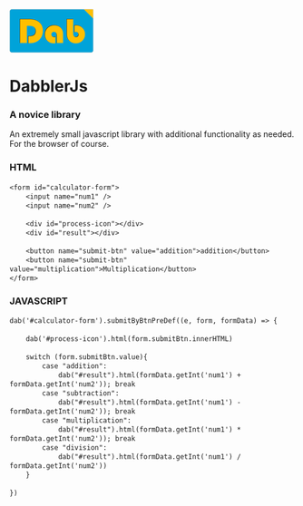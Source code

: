 ![alt text](https://github.com/timemrah/dabblerJs/blob/main/resource/logo-148x77.png?raw=true)

# DabblerJs
### A novice library

An extremely small javascript library with additional functionality as needed. <br />
For the browser of course.


### HTML

    <form id="calculator-form">
        <input name="num1" />
        <input name="num2" />

        <div id="process-icon"></div>        
        <div id="result"></div>

        <button name="submit-btn" value="addition">addition</button>
        <button name="submit-btn" value="multiplication">Multiplication</button>
    </form>

### JAVASCRIPT
    dab('#calculator-form').submitByBtnPreDef((e, form, formData) => {
    
        dab('#process-icon').html(form.submitBtn.innerHTML)
    
        switch (form.submitBtn.value){
            case "addition":
                dab("#result").html(formData.getInt('num1') + formData.getInt('num2')); break
            case "subtraction":
                dab("#result").html(formData.getInt('num1') - formData.getInt('num2')); break
            case "multiplication":
                dab("#result").html(formData.getInt('num1') * formData.getInt('num2')); break
            case "division":
                dab("#result").html(formData.getInt('num1') / formData.getInt('num2'))
        }
    
    })